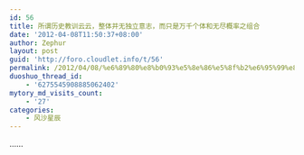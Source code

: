 ```yaml
---
id: 56
title: 所谓历史教训云云，整体并无独立意志，而只是万千个体和无尽概率之组合
date: '2012-04-08T11:50:37+08:00'
author: Zephur
layout: post
guid: 'http://foro.cloudlet.info/t/56'
permalink: /2012/04/08/%e6%89%80%e8%b0%93%e5%8e%86%e5%8f%b2%e6%95%99%e8%ae%ad%e4%ba%91%e4%ba%91%ef%bc%8c%e6%95%b4%e4%bd%93%e5%b9%b6%e6%97%a0%e7%8b%ac%e7%ab%8b%e6%84%8f%e5%bf%97%ef%bc%8c%e8%80%8c%e5%8f%aa%e6%98%af%e4%b8%87/
duoshuo_thread_id:
    - '6275545908885062402'
mytory_md_visits_count:
    - '27'
categories:
    - 风沙星辰
---
```


……